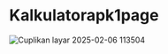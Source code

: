 ﻿# Kalkulatorapk1page
 
![Cuplikan layar 2025-02-06 113504](https://github.com/user-attachments/assets/583d3f44-3c47-4630-a4e0-9d2d5b6806b4)
